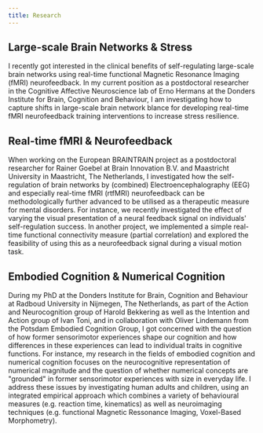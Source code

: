 ```yaml
---
title: Research
---
```


## Large-scale Brain Networks & Stress
I recently got interested in the clinical benefits of self-regulating
large-scale brain networks using real-time functional Magnetic Resonance
Imaging (fMRI) neurofeedback. In my current position as a postdoctoral
researcher in the Cognitive Affective Neuroscience lab of Erno Hermans at
the Donders Institute for Brain, Cognition and Behaviour, I am
investigating how to capture shifts in large-scale brain network blance
for developing real-time fMRI neurofeedback training interventions to
increase stress resilience.

## Real-time fMRI & Neurofeedback
When working on the European BRAINTRAIN project as a postdoctoral researcher
for Rainer Goebel at Brain Innovation B.V. and Maastricht University
in Maastricht, The Netherlands, I investigated how the self-regulation of brain
networks by (combined) Electroencephalography (EEG) and especially real-time
fMRI (rtfMRI) neurofeedback can be methodologically further advanced to be
utilised as a therapeutic measure for mental disorders.
For instance, we recently investigated the effect of varying the visual
presentation of a neural feedback signal on individuals' self-regulation
success. In another project, we implemented a simple real-time functional
connectivity measure (partial correlation) and explored the feasibility of
using this as a neurofeedback signal during a visual motion task.

## Embodied Cognition & Numerical Cognition
During my PhD at the Donders Institute for Brain, Cognition and Behaviour at
Radboud University in Nijmegen, The Netherlands, as part of the Action and
Neurocognition group of Harold Bekkering as well as the Intention and Action
group of Ivan Toni, and in collaboration with Oliver Lindemann from the Potsdam
Embodied Cognition Group, I got concerned with the question of how former
sensorimotor experiences shape our cognition and how differences in these
experiences can lead to individual traits in cognitive functions. For
instance, my research in the fields of embodied cognition and numerical
cognition focuses on the neurocognitive representation of numerical magnitude
and the question of whether numerical concepts are "grounded" in former
sensorimotor experiences with size in everyday life. I address these issues by
investigating human adults and children, using an integrated empirical approach
which combines a variety of behavioural measures (e.g. reaction time,
kinematics) as well as neuroimaging techniques (e.g. functional Magnetic
Ressonance Imaging, Voxel-Based Morphometry).
